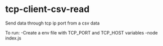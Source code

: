 # tcp-client-csv-read
Send data through tcp ip port from a csv data

To run:
-Create a env file with TCP_PORT and TCP_HOST variables
-node index.js
